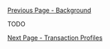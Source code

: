 [Previous Page - Background](background.html)

TODO

[Next Page - Transaction Profiles](transaction_profiles.html)